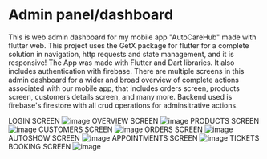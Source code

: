 # Admin panel/dashboard

This is web admin dashboard for my mobile app "AutoCareHub" made with flutter web. This project uses the GetX package for flutter for a complete solution in navigation, http requests and state management, and it is responsive! The App was made with Flutter and Dart libraries. It also includes authentication with firebase. There are multiple screens in this admin dashboard for a wider and broad overview of complete actions associated with our mobile app, that includes orders screen, products screen, customers details screen, and many more. Backend used is firebase's firestore with all crud operations for adminsitrative actions.

LOGIN SCREEN
![image](https://github.com/khizarsiddiqui/Admin-Panel-FlutterWeb/assets/50682011/94dba63c-9d04-4b4d-9680-ed80c680093d)
OVERVIEW SCREEN
![image](https://github.com/khizarsiddiqui/Admin-Panel-FlutterWeb/assets/50682011/1584ceff-5b46-4aed-87be-9c2ec505e7ee)
PRODUCTS SCREEN
![image](https://github.com/khizarsiddiqui/Admin-Panel-FlutterWeb/assets/50682011/225434f3-8d63-49de-ae5a-7dd1a64441bb)
CUSTOMERS SCREEN
![image](https://github.com/khizarsiddiqui/Admin-Panel-FlutterWeb/assets/50682011/4ed35a4a-edd2-488f-a032-60304357c782)
ORDERS SCREEN
![image](https://github.com/khizarsiddiqui/Admin-Panel-FlutterWeb/assets/50682011/6bd6041a-c1eb-487b-93c0-aa3878401396)
AUTOSHOW SCREEN
![image](https://github.com/khizarsiddiqui/Admin-Panel-FlutterWeb/assets/50682011/6a1e8bf6-f717-4379-a688-bab331b1d711)
APPOINTMENTS SCREEN
![image](https://github.com/khizarsiddiqui/Admin-Panel-FlutterWeb/assets/50682011/2f38a99d-e892-4f53-a870-2c3922e4e8fb)
TICKETS BOOKING SCREEN
![image](https://github.com/khizarsiddiqui/Admin-Panel-FlutterWeb/assets/50682011/43c22e28-c964-47bd-a5c0-5a6218ab6fd8)
